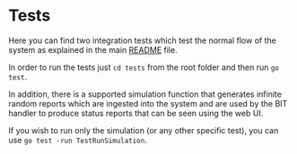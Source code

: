 # Tests

Here you can find two integration tests which test the normal flow of the system as explained in the main [README](https://github.com/edendoron/bit-framework) file.

In order to run the tests just `cd tests` from the root folder and then run `go test`.

In addition, there is a supported simulation function that generates infinite random reports which are ingested into the system and are used by the BIT handler to produce status reports that can be seen using the web UI.

If you wish to run only the simulation (or any other specific test), you can use `go test -run TestRunSimulation`.
